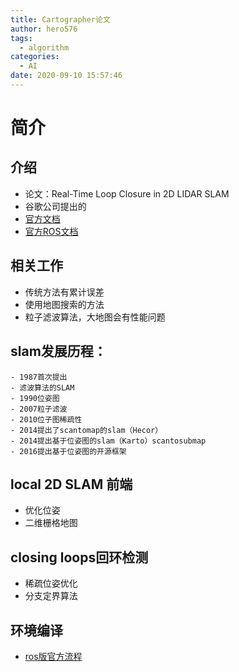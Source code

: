 ```yaml
---
title: Cartographer论文
author: hero576
tags:
  - algorithm
categories:
  - AI
date: 2020-09-10 15:57:46
---
```

<!-- more -->
# 简介
## 介绍
- 论文：Real-Time Loop Closure in 2D LIDAR SLAM
- 谷歌公司提出的
- [官方文档](https://google-cartographer.readthedocs.io/)
- [官方ROS文档](https://google-cartographer-ros.readthedocs.io/)

## 相关工作
- 传统方法有累计误差
- 使用地图搜索的方法
- 粒子滤波算法，大地图会有性能问题

## slam发展历程：
    - 1987首次提出
    - 滤波算法的SLAM
    - 1990位姿图
    - 2007粒子滤波
    - 2010位子图稀疏性
    - 2014提出了scantomap的slam（Hecor）
    - 2014提出基于位姿图的slam（Karto）scantosubmap
    - 2016提出基于位姿图的开源框架

## local 2D SLAM 前端
- 优化位姿
- 二维栅格地图

## closing loops回环检测
- 稀疏位姿优化
- 分支定界算法


## 环境编译
- [ros版官方流程](https://google-cartographer-ros.readthedocs.io/en/latest/compilation.html)














